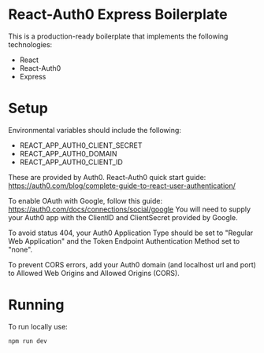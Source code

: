 # React-Auth0 Express Boilerplate
This is a production-ready boilerplate that implements the following technologies:
- React
- React-Auth0
- Express

# Setup
Environmental variables should include the following:
- REACT_APP_AUTH0_CLIENT_SECRET
- REACT_APP_AUTH0_DOMAIN
- REACT_APP_AUTH0_CLIENT_ID

These are provided by Auth0.
React-Auth0 quick start guide: https://auth0.com/blog/complete-guide-to-react-user-authentication/

To enable OAuth with Google, follow this guide: https://auth0.com/docs/connections/social/google
You will need to supply your Auth0 app with the ClientID and ClientSecret provided by Google.

To avoid status 404, your Auth0 Application Type should be set to "Regular Web Application" and the Token Endpoint Authentication Method set to "none".

To prevent CORS errors, add your Auth0 domain (and localhost url and port) to Allowed Web Origins and Allowed Origins (CORS).

# Running
To run locally use:
````
npm run dev
````

